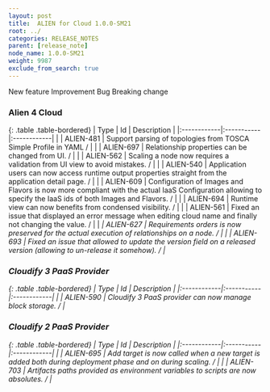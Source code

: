 ```yaml
---
layout: post
title:  ALIEN for Cloud 1.0.0-SM21
root: ../
categories: RELEASE_NOTES
parent: [release_note]
node_name: 1.0.0-SM21
weight: 9987
exclude_from_search: true
---
```





<i class="fa fa-plus text-success"></i> New feature <i class="fa fa-level-up text-primary"></i> Improvement  <i class="fa fa-bug text-danger"></i> Bug <i class="fa fa-exclamation-triangle text-warning"></i> Breaking change


### Alien 4 Cloud



  {: .table .table-bordered}
  | Type        | Id         | Description |
  |:------------|:-----------|:------------|
    |  <i class="fa fa-plus text-success"></i> | ALIEN-481 | Support parsing of topologies from TOSCA Simple Profile in YAML /  |
    |  <i class="fa fa-plus text-success"></i> | ALIEN-697 | Relationship properties can be changed from UI. /  |
      |  <i class="fa fa-level-up text-primary"></i> | ALIEN-562 | Scaling a node now requires a validation from UI view to avoid mistakes. /  |
    |  <i class="fa fa-level-up text-primary"></i> | ALIEN-540 | Application users can now access runtime output properties straight from the application detail page. /  |
    |  <i class="fa fa-level-up text-primary"></i> | ALIEN-609 | Configuration of Images and Flavors is now more compliant with the actual IaaS Configuration allowing to specify the IaaS ids of both Images and Flavors. /  |
    |  <i class="fa fa-level-up text-primary"></i> | ALIEN-694 | Runtime view can now benefits from condensed visibility. /  |
      |  <i class="fa fa-bug text-danger"></i> | ALIEN-561 | Fixed an issue that displayed an error message when editing cloud name and finally not changing the value. /  |
    |  <i class="fa fa-exclamation-triangle text-warning">  <i class="fa fa-bug text-danger"></i> | ALIEN-627 | Requirements orders is now preserved for the actual execution of relationships on a node. /  |
    |  <i class="fa fa-bug text-danger"></i> | ALIEN-693 | Fixed an issue that allowed to update the version field on a released version (allowing to un-release it somehow). /  |
  


### Cloudify 3 PaaS Provider



  {: .table .table-bordered}
  | Type        | Id         | Description |
  |:------------|:-----------|:------------|
    |  <i class="fa fa-plus text-success"></i> | ALIEN-590 | Cloudify 3 PaaS provider can now manage block storage. /  |
      


### Cloudify 2 PaaS Provider



  {: .table .table-bordered}
  | Type        | Id         | Description |
  |:------------|:-----------|:------------|
    |  <i class="fa fa-exclamation-triangle text-warning">  <i class="fa fa-plus text-success"></i> | ALIEN-695 | Add target is now called when a new target is added both during deployment phase and on during scaling. /  |
      |  <i class="fa fa-exclamation-triangle text-warning">  <i class="fa fa-level-up text-primary"></i> | ALIEN-703 | Artifacts paths provided as environment variables to scripts are now absolutes. /  |
    

